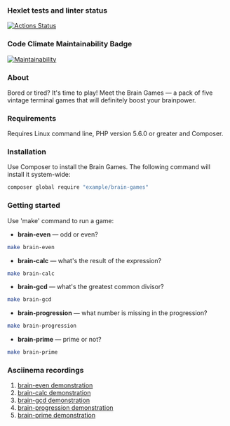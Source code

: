 ### Hexlet tests and linter status
[![Actions Status](https://github.com/KuzinaRuslana/php-project-45/actions/workflows/hexlet-check.yml/badge.svg)](https://github.com/KuzinaRuslana/php-project-45/actions)

### Code Climate Maintainability Badge
[![Maintainability](https://api.codeclimate.com/v1/badges/6e781e83dc5dfe8348df/maintainability)](https://codeclimate.com/github/KuzinaRuslana/php-project-45/maintainability)

### About
Bored or tired? It's time to play! Meet the Brain Games — a pack of five vintage terminal games that will definitely boost your brainpower.

### Requirements
Requires Linux command line, PHP version 5.6.0 or greater and Composer.

### Installation
Use Composer to install the Brain Games. The following command will install it system-wide:
```bash
composer global require "example/brain-games"
```

### Getting started
Use 'make' command to run a game:
* **brain-even** — odd or even?
```bash
make brain-even
```
* **brain-calc** — what's the result of the expression?
```bash
make brain-calc
```
* **brain-gcd** — what's the greatest common divisor?
```bash
make brain-gcd
```
* **brain-progression** — what number is missing in the progression?
```bash
make brain-progression
```
* **brain-prime** — prime or not?
```bash
make brain-prime
```

### Asciinema recordings
1. [brain-even demonstration](https://asciinema.org/a/hejs1aRcORpedK0yljKdKPNTJ)
2. [brain-calc demonstration](https://asciinema.org/a/dDbehwhkP9mOYNL1ILQqMVNZs)
3. [brain-gcd demonstration](https://asciinema.org/a/QbS8K9e9Sx21YI5IpcvyRDC8f)
4. [brain-progression demonstration](https://asciinema.org/a/2k727J1ONLfMQ8KGPkZDPcmhj)
5. [brain-prime demonstration](https://asciinema.org/a/WSfFzjbzLz5zEKZUAAFWUdsYD)
